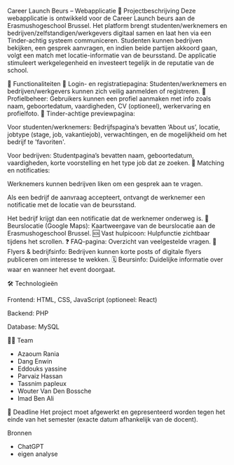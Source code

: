 Career Launch Beurs – Webapplicatie
📌 Projectbeschrijving
Deze webapplicatie is ontwikkeld voor de Career Launch beurs aan de Erasmushogeschool Brussel. Het platform brengt studenten/werknemers en bedrijven/zelfstandigen/werkgevers digitaal samen en laat hen via een Tinder-achtig systeem communiceren. Studenten kunnen bedrijven bekijken, een gesprek aanvragen, en indien beide partijen akkoord gaan, volgt een match met locatie-informatie van de beursstand. De applicatie stimuleert werkgelegenheid en investeert tegelijk in de reputatie van de school.

🎯 Functionaliteiten
🔐 Login- en registratiepagina: Studenten/werknemers en bedrijven/werkgevers kunnen zich veilig aanmelden of registreren.
👤 Profielbeheer: Gebruikers kunnen een profiel aanmaken met info zoals naam, geboortedatum, vaardigheden, CV (optioneel), werkervaring en profielfoto.
📝 Tinder-achtige previewpagina:

Voor studenten/werknemers: Bedrijfspagina’s bevatten ‘About us’, locatie, jobtype (stage, job, vakantiejob), verwachtingen, en de mogelijkheid om het bedrijf te 'favoriten'.

Voor bedrijven: Studentpagina’s bevatten naam, geboortedatum, vaardigheden, korte voorstelling en het type job dat ze zoeken.
💬 Matching en notificaties:

Werknemers kunnen bedrijven liken om een gesprek aan te vragen.

Als een bedrijf de aanvraag accepteert, ontvangt de werknemer een notificatie met de locatie van de beursstand.

Het bedrijf krijgt dan een notificatie dat de werknemer onderweg is.
📍 Beurslocatie (Google Maps): Kaartweergave van de beurslocatie aan de Erasmushogeschool Brussel.
🆘 Vast hulpicoon: Hulpfunctie zichtbaar tijdens het scrollen.
❓ FAQ-pagina: Overzicht van veelgestelde vragen.
📣 Flyers & bedrijfsinfo: Bedrijven kunnen korte posts of digitale flyers publiceren om interesse te wekken.
🗓️ Beursinfo: Duidelijke informatie over waar en wanneer het event doorgaat.

🛠️ Technologieën

Frontend: HTML, CSS, JavaScript (optioneel: React)

Backend: PHP

Database: MySQL

👨‍💻 Team
- Azaoum Rania
- Dang Enwin
- Eddouks yassine
- Parvaiz Hassan
- Tassnim papleux
- Wouter Van Den Bossche
- Imad Ben Ali

📆 Deadline
Het project moet afgewerkt en gepresenteerd worden tegen het einde van het semester (exacte datum afhankelijk van de docent).

Bronnen

- ChatGPT
- eigen analyse
